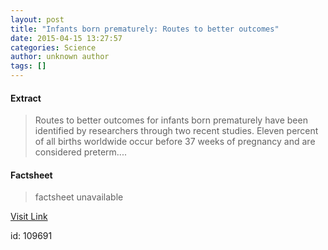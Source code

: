 ```yaml
---
layout: post
title: "Infants born prematurely: Routes to better outcomes"
date: 2015-04-15 13:27:57
categories: Science
author: unknown author
tags: []
---
```



#### Extract
>Routes to better outcomes for infants born prematurely have been identified by researchers through two recent studies. Eleven percent of all births worldwide occur before 37 weeks of pregnancy and are considered preterm....

#### Factsheet
>factsheet unavailable

[Visit Link](http://feeds.sciencedaily.com/~r/sciencedaily/~3/w_hOe2DdNIE/150415092757.htm)

id:  109691
